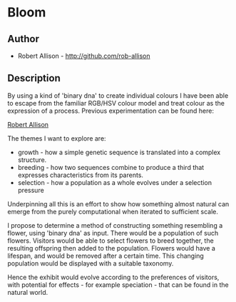 # Bloom

## Author
* Robert Allison - http://github.com/rob-allison

## Description
By using a kind of 'binary dna' to create individual colours I have been able to escape from the familiar RGB/HSV colour model and treat colour as the expression of a process. Previous experimentation can be found here:

[Robert Allison](http://www.robertallison.co.uk "Robert Allison")

The themes I want to explore are:
* growth - how a simple genetic sequence is translated into a complex structure.
* breeding - how two sequences combine to produce a third that expresses characteristics from its parents.
* selection - how a population as a whole evolves under a selection pressure

Underpinning all this is an effort to show how something almost natural can emerge from the purely computational when iterated to sufficient scale.

I propose to determine a method of constructing something resembling a flower, using 'binary dna' as input. There would be a population of such flowers. Visitors would be able to select flowers to breed together, the resulting offspring then added to the population. Flowers would have a lifespan, and would be removed after a certain time. This changing population would be displayed with a suitable taxonomy.

Hence the exhibit would evolve according to the preferences of visitors, with potential for effects - for example speciation - that can be found in the natural world. 

